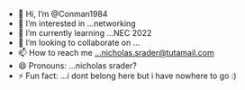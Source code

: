 - 👋 Hi, I’m @Conman1984
- 👀 I’m interested in ...networking
- 🌱 I’m currently learning ...NEC 2022
- 💞️ I’m looking to collaborate on ...
- 📫 How to reach me ...nicholas.srader@tutamail.com
- 😄 Pronouns: ...nicholas srader?
- ⚡ Fun fact: ...i dont belong here but i have nowhere to go :)

<!---
Conman1984/Conman1984 is a ✨ special ✨ repository because its `README.md` (this file) appears on your GitHub profile.
You can click the Preview link to take a look at your changes.
--->
